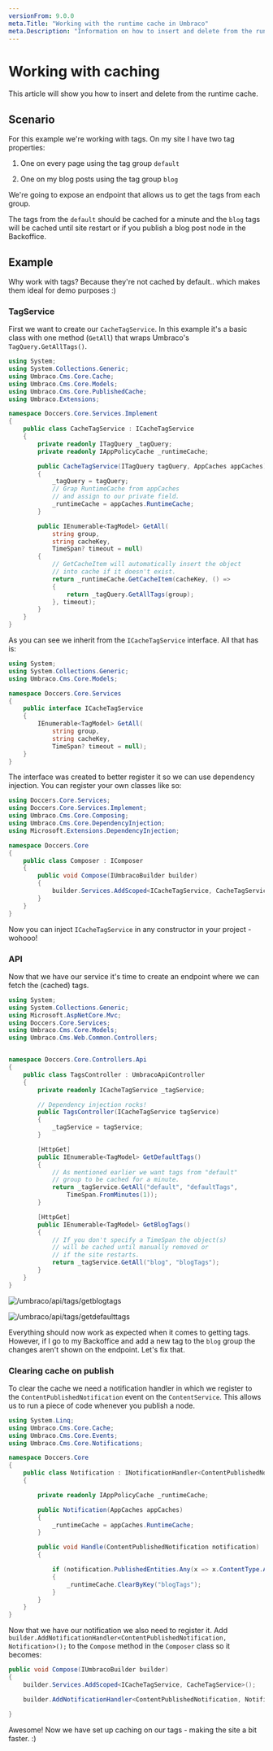 ```yaml
---
versionFrom: 9.0.0
meta.Title: "Working with the runtime cache in Umbraco"
meta.Description: "Information on how to insert and delete from the runtime cache"
---
```


# Working with caching

This article will show you how to insert and delete from the runtime cache.

## Scenario

For this example we're working with tags. On my site I have two tag properties:

1) One on every page using the tag group `default`

2) One on my blog posts using the tag group `blog`

We're going to expose an endpoint that allows us to get the tags from each group.

The tags from the `default` should be cached for a minute and the `blog` tags will be cached until site restart or if you publish a blog post node in the Backoffice.

## Example

Why work with tags? Because they're not cached by default.. which makes them ideal for demo purposes :)

### TagService

First we want to create our `CacheTagService`. In this example it's a basic class with one method (`GetAll`) that wraps Umbraco's `TagQuery.GetAllTags()`.

```csharp
using System;
using System.Collections.Generic;
using Umbraco.Cms.Core.Cache;
using Umbraco.Cms.Core.Models;
using Umbraco.Cms.Core.PublishedCache;
using Umbraco.Extensions;

namespace Doccers.Core.Services.Implement
{
    public class CacheTagService : ICacheTagService
    {
        private readonly ITagQuery _tagQuery;
        private readonly IAppPolicyCache _runtimeCache;

        public CacheTagService(ITagQuery tagQuery, AppCaches appCaches)
        {
            _tagQuery = tagQuery;
            // Grap RuntimeCache from appCaches
            // and assign to our private field.
            _runtimeCache = appCaches.RuntimeCache;
        }

        public IEnumerable<TagModel> GetAll(
            string group,
            string cacheKey,
            TimeSpan? timeout = null)
        {
            // GetCacheItem will automatically insert the object
            // into cache if it doesn't exist.
            return _runtimeCache.GetCacheItem(cacheKey, () =>
            {
                return _tagQuery.GetAllTags(group);
            }, timeout);
        }
    }
}
```

As you can see we inherit from the `ICacheTagService` interface. All that has is:

```csharp
using System;
using System.Collections.Generic;
using Umbraco.Cms.Core.Models;

namespace Doccers.Core.Services
{
    public interface ICacheTagService
    {
        IEnumerable<TagModel> GetAll(
            string group,
            string cacheKey,
            TimeSpan? timeout = null);
    }
}
```

The interface was created to better register it so we can use dependency injection. You can register your own classes like so:

```csharp
using Doccers.Core.Services;
using Doccers.Core.Services.Implement;
using Umbraco.Cms.Core.Composing;
using Umbraco.Cms.Core.DependencyInjection;
using Microsoft.Extensions.DependencyInjection;

namespace Doccers.Core
{
    public class Composer : IComposer
    {
        public void Compose(IUmbracoBuilder builder)
        {
            builder.Services.AddScoped<ICacheTagService, CacheTagService>();
        }
    }
}
```

Now you can inject `ICacheTagService` in any constructor in your project - wohooo!

### API

Now that we have our service it's time to create an endpoint where we can fetch the (cached) tags.

```csharp
using System;
using System.Collections.Generic;
using Microsoft.AspNetCore.Mvc;
using Doccers.Core.Services;
using Umbraco.Cms.Core.Models;
using Umbraco.Cms.Web.Common.Controllers;


namespace Doccers.Core.Controllers.Api
{
    public class TagsController : UmbracoApiController
    {
        private readonly ICacheTagService _tagService;

        // Dependency injection rocks!
        public TagsController(ICacheTagService tagService)
        {
            _tagService = tagService;
        }

        [HttpGet]
        public IEnumerable<TagModel> GetDefaultTags()
        {
            // As mentioned earlier we want tags from "default"
            // group to be cached for a minute.
            return _tagService.GetAll("default", "defaultTags",
                TimeSpan.FromMinutes(1));
        }

        [HttpGet]
        public IEnumerable<TagModel> GetBlogTags()
        {
            // If you don't specify a TimeSpan the object(s)
            // will be cached until manually removed or
            // if the site restarts.
            return _tagService.GetAll("blog", "blogTags");
        }
    }
}
```

![`/umbraco/api/tags/getblogtags`](images/response.png)

![`/umbraco/api/tags/getdefaulttags`](images/response-2.png)

Everything should now work as expected when it comes to getting tags. However, if I go to my Backoffice and add a new tag to the `blog` group the changes aren't shown on the endpoint. Let's fix that.

### Clearing cache on publish

To clear the cache we need a notification handler in which we register to the `ContentPublishedNotification` event on the `ContentService`. This allows us to run a piece of code whenever you publish a node.

```csharp
using System.Linq;
using Umbraco.Cms.Core.Cache;
using Umbraco.Cms.Core.Events;
using Umbraco.Cms.Core.Notifications;

namespace Doccers.Core
{
    public class Notification : INotificationHandler<ContentPublishedNotification>
    {

        private readonly IAppPolicyCache _runtimeCache;

        public Notification(AppCaches appCaches)
        {
            _runtimeCache = appCaches.RuntimeCache;
        }

        public void Handle(ContentPublishedNotification notification)
        {

            if (notification.PublishedEntities.Any(x => x.ContentType.Alias == "blogPost"))
            {
                _runtimeCache.ClearByKey("blogTags");
            }
        }
    }
}
```

Now that we have our notification we also need to register it. Add `builder.AddNotificationHandler<ContentPublishedNotification, Notification>();` to the `Compose` method in the `Composer` class so it becomes:

```csharp
public void Compose(IUmbracoBuilder builder)
{
    builder.Services.AddScoped<ICacheTagService, CacheTagService>();

    builder.AddNotificationHandler<ContentPublishedNotification, Notification>();

}
```

Awesome! Now we have set up caching on our tags - making the site a bit faster. :)
